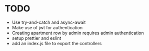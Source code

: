# TODO

- Use try-and-catch and async-await
- Make use of jwt for authentication
- Creating apartment row by admin requires admin authentication
- setup prettier and eslint
- add an index.js file to export the controllers
